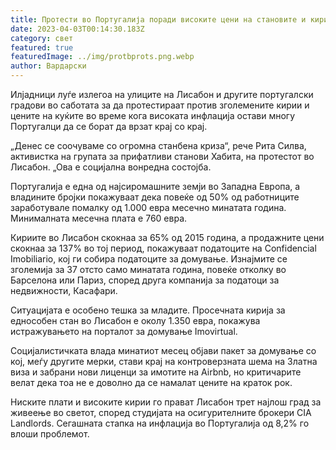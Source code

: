 ```yaml
---
title: Протести во Португалија поради високите цени на становите и кириите
date: 2023-04-03T00:14:30.183Z
category: свет
featured: true
featuredImage: ../img/protbprots.png.webp
author: Вардарски
---
```


Илјадници луѓе излегоа на улиците на Лисабон и другите португалски градови во саботата за да протестираат против зголемените кирии и цените на куќите во време кога високата инфлација остави многу Португалци да се борат да врзат крај со крај.

„Денес се соочуваме со огромна станбена криза“, рече Рита Силва, активистка на групата за прифатливи станови Хабита, на протестот во Лисабон. „Ова е социјална вонредна состојба.

Португалија е една од најсиромашните земји во Западна Европа, а владините бројки покажуваат дека повеќе од 50% од работниците заработувале помалку од 1.000 евра месечно минатата година. Минималната месечна плата е 760 евра.

Кириите во Лисабон скокнаа за 65% од 2015 година, а продажните цени скокнаа за 137% во тој период, покажуваат податоците на Confidencial Imobiliario, кој ги собира податоците за домување. Изнајмите се зголемија за 37 отсто само минатата година, повеќе отколку во Барселона или Париз, според друга компанија за податоци за недвижности, Касафари.

Ситуацијата е особено тешка за младите. Просечната кирија за еднособен стан во Лисабон е околу 1.350 евра, покажува истражувањето на порталот за домување Imovirtual.

Социјалистичката влада минатиот месец објави пакет за домување со кој, меѓу другите мерки, стави крај на контроверзната шема на Златна виза и забрани нови лиценци за имотите на Airbnb, но критичарите велат дека тоа не е доволно да се намалат цените на краток рок.

Ниските плати и високите кирии го прават Лисабон трет најлош град за живеење во светот, според студијата на осигурителните брокери CIA Landlords. Сегашната стапка на инфлација во Португалија од 8,2% го влоши проблемот.
